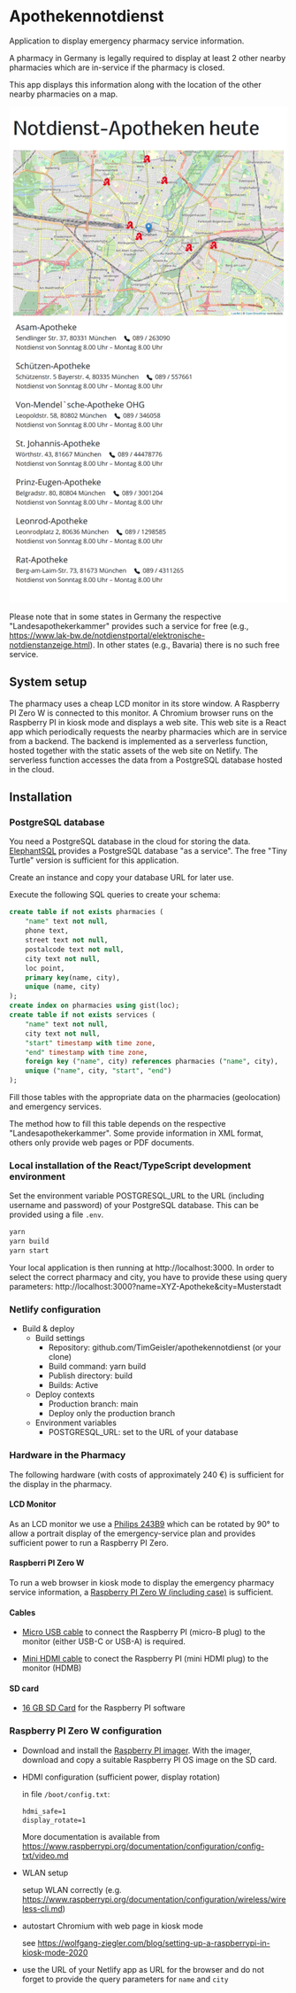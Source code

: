 # Apothekennotdienst

Application to display emergency pharmacy service information.

A pharmacy in Germany is legally required to display at least 2 other nearby pharmacies which are in-service if the pharmacy is closed.

This app displays this information along with the location of the other nearby pharmacies on a map.

![screenshot of emergency pharmacy service information](doc/screenshot.png)

Please note that in some states in Germany the respective "Landesapothekerkammer" provides such a service for free
(e.g., https://www.lak-bw.de/notdienstportal/elektronische-notdienstanzeige.html).
In other states (e.g., Bavaria) there is no such free service.

## System setup

The pharmacy uses a cheap LCD monitor in its store window.
A Raspberry PI Zero W is connected to this monitor.
A Chromium browser runs on the Raspberry PI in kiosk mode and displays a web site.
This web site is a React app which periodically requests the nearby pharmacies which are in service from a backend.
The backend is implemented as a serverless function, hosted together with the static assets of the web site on Netlify.
The serverless function accesses the data from a PostgreSQL database hosted in the cloud.

## Installation

### PostgreSQL database

You need a PostgreSQL database in the cloud for storing the data.
[ElephantSQL](https://www.elephantsql.com/) provides a PostgreSQL database "as a service".
The free "Tiny Turtle" version is sufficient for this application.

Create an instance and copy your database URL for later use.

Execute the following SQL queries to create your schema:

```sql
create table if not exists pharmacies (
	"name" text not null,
	phone text,
	street text not null,
	postalcode text not null,
	city text not null,
	loc point,
	primary key(name, city),
	unique (name, city)
);
create index on pharmacies using gist(loc);
create table if not exists services (
	"name" text not null,
	city text not null,
	"start" timestamp with time zone,
	"end" timestamp with time zone,
	foreign key ("name", city) references pharmacies ("name", city),
	unique ("name", city, "start", "end")
);
```

Fill those tables with the appropriate data on the pharmacies (geolocation) and emergency services.

The method how to fill this table depends on the respective "Landesapothekerkammer".
Some provide information in XML format, others only provide web pages or PDF documents.

### Local installation of the React/TypeScript development environment

Set the environment variable POSTGRESQL_URL to the URL (including username and password) of your PostgreSQL database.
This can be provided using a file `.env`.

```sh
yarn
yarn build
yarn start
```

Your local application is then running at http://localhost:3000.
In order to select the correct pharmacy and city, you have to provide these using query parameters:
http://localhost:3000?name=XYZ-Apotheke&city=Musterstadt

### Netlify configuration

- Build & deploy
  - Build settings
    - Repository: github.com/TimGeisler/apothekennotdienst (or your clone)
    - Build command: yarn build
    - Publish directory: build
    - Builds: Active
  - Deploy contexts
    - Production branch: main
    - Deploy only the production branch
  - Environment variables
    - POSTGRESQL_URL: set to the URL of your database

### Hardware in the Pharmacy

The following hardware (with costs of approximately 240 €) is sufficient for the display in the pharmacy.

#### LCD Monitor

As an LCD monitor we use a [Philips 243B9](https://www.amazon.de/gp/product/B0831WZ2S5?ie=UTF8&tag=tge00-21&camp=1638&linkCode=xm2&creativeASIN=B0831WZ2S5)
which can be rotated by 90° to allow a portrait display of the emergency-service plan
and provides sufficient power to run a Raspberry PI Zero.

#### Raspberri PI Zero W

To run a web browser in kiosk mode to display the emergency pharmacy service information,
a [Raspberry PI Zero W (including case)](https://www.amazon.de/gp/product/B072TN5KFN?ie=UTF8&tag=tge00-21&camp=1638&linkCode=xm2&creativeASIN=B072TN5KFN) is sufficient.

#### Cables

  - [Micro USB cable](https://www.amazon.de/gp/product/B07K7M2S9N?ie=UTF8&tag=tge00-21&camp=1638&linkCode=xm2&creativeASIN=B07K7M2S9N) to connect the Raspberry PI (micro-B plug) to the monitor (either USB-C or USB-A) is required.

  - [Mini HDMI cable](https://www.amazon.de/gp/product/B00ADOP14I?ie=UTF8&tag=tge00-21&camp=1638&linkCode=xm2&creativeASIN=B00ADOP14I) to conect the Raspberry PI (mini HDMI plug) to the monitor (HDMB)

#### SD card

  - [16 GB SD Card](https://www.amazon.de/gp/product/B00CBAUIEU?ie=UTF8&tag=tge00-21&camp=1638&linkCode=xm2&creativeASIN=B00CBAUIEU) for the Raspberry PI software

### Raspberry PI Zero W configuration

- Download and install the [Raspberry PI imager](https://www.raspberrypi.org/software/). With the imager, download and copy a suitable Raspberry PI OS image on the SD card.

- HDMI configuration (sufficient power, display rotation)

  in file `/boot/config.txt`:
  ```
  hdmi_safe=1
  display_rotate=1
  ```
  More documentation is available from https://www.raspberrypi.org/documentation/configuration/config-txt/video.md

- WLAN setup

  setup WLAN correctly (e.g. https://www.raspberrypi.org/documentation/configuration/wireless/wireless-cli.md)

- autostart Chromium with web page in kiosk mode

  see https://wolfgang-ziegler.com/blog/setting-up-a-raspberrypi-in-kiosk-mode-2020

- use the URL of your Netlify app as URL for the browser and do not forget to provide the query parameters for `name` and `city`
